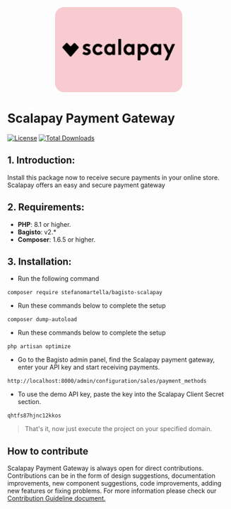 <p align="center"><img src="src/Resources/assets/images/scalapay.svg" width="288"></p>

# Scalapay Payment Gateway
[![License](https://poser.pugx.org/StefanoMartella/bagisto-scalapay/license)](https://github.com/StefanoMartella/bagisto-scalapay/master/LICENSE)
[![Total Downloads](https://poser.pugx.org/StefanoMartella/bagisto-scalapay/d/total)](StefanoMartella/bagisto-scalapay)

## 1. Introduction:

Install this package now to receive secure payments in your online store. Scalapay offers an easy and secure payment gateway

## 2. Requirements:

* **PHP**: 8.1 or higher.
* **Bagisto**: v2.*
* **Composer**: 1.6.5 or higher.

## 3. Installation:

- Run the following command
```
composer require stefanomartella/bagisto-scalapay
```

- Run these commands below to complete the setup
```
composer dump-autoload
```

- Run these commands below to complete the setup
```
php artisan optimize
```

- Go to the Bagisto admin panel, find the Scalapay payment gateway, enter your API key and start receiving payments.
```
http://localhost:8000/admin/configuration/sales/payment_methods
```

- To use the demo API key, paste the key into the Scalapay Client Secret section.
```
qhtfs87hjnc12kkos
```

> That's it, now just execute the project on your specified domain.

## How to contribute
Scalapay Payment Gateway is always open for direct contributions. Contributions can be in the form of design suggestions, documentation improvements, new component suggestions, code improvements, adding new features or fixing problems. For more information please check our [Contribution Guideline document.](https://github.com/StefanoMartella/bagisto-scalapay/blob/master/CONTRIBUTING.md)